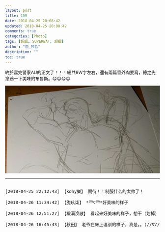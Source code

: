 ```yaml
---
layout: post
title: 159
date: 2018-04-25 20:08:42
updated: 2018-04-25 20:08:42
comments: true
categories: [Photo]
tags: [超蝠, SUPERBAT, 超蝙]
author: "恋_独哲"
description: ""
toc: true
---
```


<p dir="ltr"  >終於寫完警察AU的正文了！！！總共8W字左右，還有兩篇番外肉要寫，總之先塗鴉一下美味的布魯斯。😋😋😋😋</p>

![](https://raw.githubusercontent.com/alicewish/maple50821/master/img_YW5MWVN1NEpoZFc1dFloaUQ1blhMYVRtdFZUeWFENzRPSFE2dlQ3ckJSVCtFaVc5NVFUNG5BPT0.jpg)

---

<pre>

[2018-04-25 22:12:43] 【kony樂】 期待！！制服什么的太帅了！

[2018-04-26 11:34:42] 【旎玖柒】 *罒▽罒*好美味的样子

[2018-04-26 12:51:27] 【椴满涣散】 看起来好美味的样子，想干（划掉）

[2018-04-26 16:45:43] 【秋田】 老爷在床上温驯的样子，真是。。(//∇//)嘿嘿嘿。超期待故事

</pre>